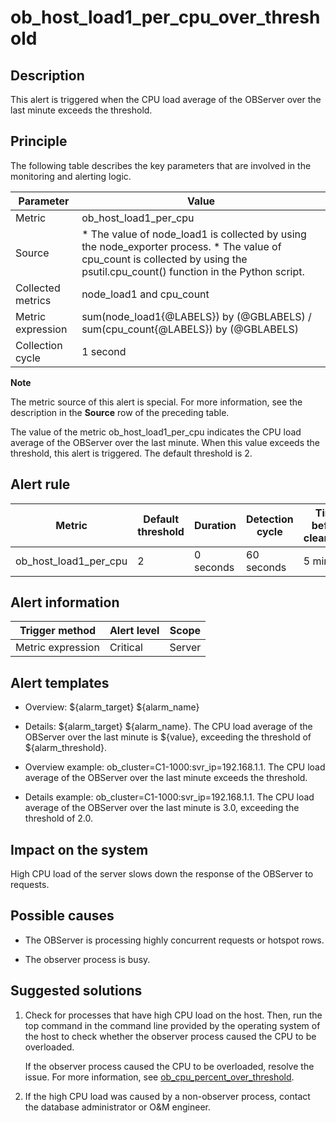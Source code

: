 ob_host_load1_per_cpu_over_threshold 
=========================================================



**Description** 
------------------------------------

This alert is triggered when the CPU load average of the OBServer over the last minute exceeds the threshold.

Principle 
------------------------------

The following table describes the key parameters that are involved in the monitoring and alerting logic. 


|     Parameter     |                                                                                                                                  Value                                                                                                                                  |
|-------------------|-------------------------------------------------------------------------------------------------------------------------------------------------------------------------------------------------------------------------------------------------------------------------|
| Metric            | ob_host_load1_per_cpu                                                                                                                                                                                                                                                   |
| Source            | * The value of node_load1 is collected by using the node_exporter process.   * The value of cpu_count is collected by using the psutil.cpu_count() function in the Python script.    |
| Collected metrics | node_load1 and cpu_count                                                                                                                                                                                                                                                |
| Metric expression | sum(node_load1{@LABELS}) by (@GBLABELS) / sum(cpu_count{@LABELS}) by (@GBLABELS)                                                                                                                                                                                        |
| Collection cycle  | 1 second                                                                                                                                                                                                                                                                |


**Note**



The metric source of this alert is special. For more information, see the description in the **Source** row of the preceding table.

The value of the metric ob_host_load1_per_cpu indicates the CPU load average of the OBServer over the last minute. When this value exceeds the threshold, this alert is triggered. The default threshold is 2.

**Alert rule** 
-----------------------------------



|        Metric         | Default threshold | Duration  | Detection cycle | Time before clearance |
|-----------------------|-------------------|-----------|-----------------|-----------------------|
| ob_host_load1_per_cpu | 2                 | 0 seconds | 60 seconds      | 5 minutes             |



**Alert information** 
------------------------------------------



|  Trigger method   | Alert level | Scope  |
|-------------------|-------------|--------|
| Metric expression | Critical    | Server |



**Alert templates** 
----------------------------------------

* Overview: ${alarm_target} ${alarm_name}

  

* Details: ${alarm_target} ${alarm_name}. The CPU load average of the OBServer over the last minute is ${value}, exceeding the threshold of ${alarm_threshold}.

  

* Overview example: ob_cluster=C1-1000:svr_ip=192.168.1.1. The CPU load average of the OBServer over the last minute exceeds the threshold.

  

* Details example: ob_cluster=C1-1000:svr_ip=192.168.1.1. The CPU load average of the OBServer over the last minute is 3.0, exceeding the threshold of 2.0.

  




**Impact on the system** 
---------------------------------------------

High CPU load of the server slows down the response of the OBServer to requests.

**Possible causes** 
----------------------------------------

* The OBServer is processing highly concurrent requests or hotspot rows.

  

* The observer process is busy.

  




**Suggested solutions** 
--------------------------------------------

1. Check for processes that have high CPU load on the host. Then, run the top command in the command line provided by the operating system of the host to check whether the observer process caused the CPU to be overloaded. 

   If the observer process caused the CPU to be overloaded, resolve the issue. For more information, see [ob_cpu_percent_over_threshold](/en-US/4.alarm-reference/2.ob-alert/13.the-cpu-usage-of-the-ob_cpu_percent_over_threshold-observer-process-exceeds-the.md).
   

2. If the high CPU load was caused by a non-observer process, contact the database administrator or O\&M engineer.

   



